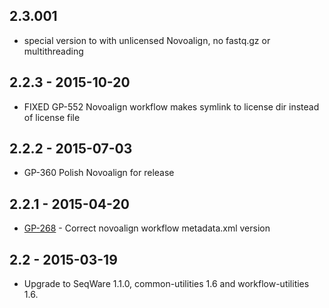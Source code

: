 ## 2.3.001
- special version to with unlicensed Novoalign, no fastq.gz or multithreading

## 2.2.3 - 2015-10-20
- FIXED GP-552 Novoalign workflow makes symlink to license dir instead of license file

## 2.2.2 - 2015-07-03
- GP-360 Polish Novoalign for release

## 2.2.1 - 2015-04-20
- [GP-268](https://jira.oicr.on.ca/browse/GP-268) - Correct novoalign workflow metadata.xml version

## 2.2 - 2015-03-19
- Upgrade to SeqWare 1.1.0, common-utilities 1.6 and workflow-utilities 1.6.
